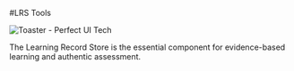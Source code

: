 #LRS Tools

![Toaster - Perfect UI Tech](http://lrs.tools/sites/default/files/logo.png)

The Learning Record Store is the essential component for evidence-based learning and authentic assessment.


